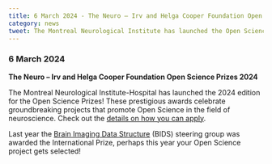 ```yaml
---
title: 6 March 2024 - The Neuro – Irv and Helga Cooper Foundation Open Science Prizes
category: news
tweet: The Montreal Neurological Institute has launched the Open Science Prizes 2024 edition! These prestigious awards celebrate groundbreaking projects that promote #OpenScience in the field of #neuroscience. See https://www.mcgill.ca/neuro/open-science/open-science-awards-and-prizes/neuro-irv-and-helga-cooper-foundation-open-science-prizes.
---
```


### 6 March 2024

**The Neuro – Irv and Helga Cooper Foundation Open Science Prizes 2024**

 The Montreal Neurological Institute-Hospital has launched the 2024 edition for the Open Science Prizes! These prestigious awards celebrate groundbreaking projects that promote Open Science in the field of neuroscience. Check out the [details on how you can apply](https://www.mcgill.ca/neuro/open-science/open-science-awards-and-prizes/neuro-irv-and-helga-cooper-foundation-open-science-prizes).
 
 Last year the [Brain Imaging Data Structure](http://bids.neuroimaging.io/) (BIDS) steering group was awarded the International Prize, perhaps this year your Open Science project gets selected!
 
